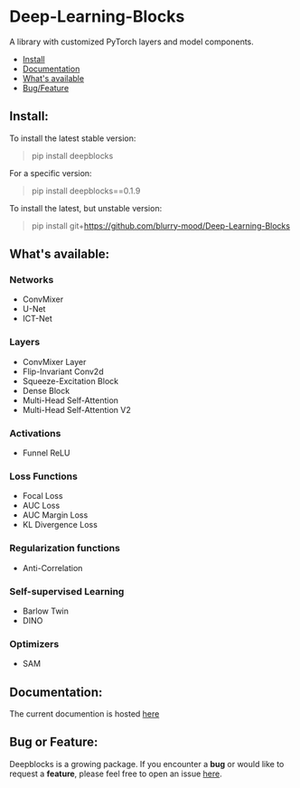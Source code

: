 # Deep-Learning-Blocks
A library with customized PyTorch layers and model components.

- [Install](https://github.com/blurry-mood/Deep-Learning-Blocks/blob/main/README.md#install)
- [Documentation](https://github.com/blurry-mood/Deep-Learning-Blocks/blob/main/README.md#documentation)
- [What's available](https://github.com/blurry-mood/Deep-Learning-Blocks/blob/main/README.md#whats-available)
- [Bug/Feature](https://github.com/blurry-mood/Deep-Learning-Blocks/blob/main/README.md#bug-or-feature)

## Install:
To install the latest stable version:
> pip install deepblocks

For a specific version:
> pip install deepblocks==0.1.9

To install the latest, but unstable version:
> pip install git+https://github.com/blurry-mood/Deep-Learning-Blocks

## What's available:
### **Networks**
* ConvMixer
* U-Net
* ICT-Net

### **Layers**
* ConvMixer Layer
* Flip-Invariant Conv2d
* Squeeze-Excitation Block
* Dense Block
* Multi-Head Self-Attention
* Multi-Head Self-Attention V2

### **Activations**
* Funnel ReLU

### **Loss Functions**
* Focal Loss
* AUC Loss
* AUC Margin Loss
* KL Divergence Loss
  
### **Regularization functions**
* Anti-Correlation

### **Self-supervised Learning**
* Barlow Twin
* DINO

### **Optimizers**
* SAM


## Documentation:
The current documention is hosted 
[here](https://blurry-mood.github.io/Deep-Learning-Blocks/)

## Bug or Feature:
Deepblocks is a growing package. If you encounter a **bug** or would like to request a **feature**, please feel free to open an issue [here](https://github.com/blurry-mood/Deep-Learning-Blocks/issues).
